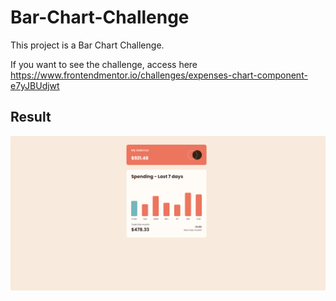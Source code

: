 # Bar-Chart-Challenge
This project is a Bar Chart Challenge.

If you want to see the challenge, access here https://www.frontendmentor.io/challenges/expenses-chart-component-e7yJBUdjwt

## Result

![print](./print.png)